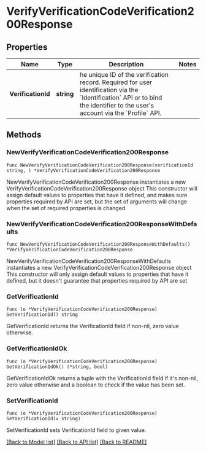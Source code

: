 # VerifyVerificationCodeVerification200Response

## Properties

Name | Type | Description | Notes
------------ | ------------- | ------------- | -------------
**VerificationId** | **string** | he unique ID of the verification record. Required for user identification via the &#x60;Identification&#x60; API or to bind the identifier to the user&#39;s account via the &#x60;Profile&#x60; API. | 

## Methods

### NewVerifyVerificationCodeVerification200Response

`func NewVerifyVerificationCodeVerification200Response(verificationId string, ) *VerifyVerificationCodeVerification200Response`

NewVerifyVerificationCodeVerification200Response instantiates a new VerifyVerificationCodeVerification200Response object
This constructor will assign default values to properties that have it defined,
and makes sure properties required by API are set, but the set of arguments
will change when the set of required properties is changed

### NewVerifyVerificationCodeVerification200ResponseWithDefaults

`func NewVerifyVerificationCodeVerification200ResponseWithDefaults() *VerifyVerificationCodeVerification200Response`

NewVerifyVerificationCodeVerification200ResponseWithDefaults instantiates a new VerifyVerificationCodeVerification200Response object
This constructor will only assign default values to properties that have it defined,
but it doesn't guarantee that properties required by API are set

### GetVerificationId

`func (o *VerifyVerificationCodeVerification200Response) GetVerificationId() string`

GetVerificationId returns the VerificationId field if non-nil, zero value otherwise.

### GetVerificationIdOk

`func (o *VerifyVerificationCodeVerification200Response) GetVerificationIdOk() (*string, bool)`

GetVerificationIdOk returns a tuple with the VerificationId field if it's non-nil, zero value otherwise
and a boolean to check if the value has been set.

### SetVerificationId

`func (o *VerifyVerificationCodeVerification200Response) SetVerificationId(v string)`

SetVerificationId sets VerificationId field to given value.



[[Back to Model list]](../README.md#documentation-for-models) [[Back to API list]](../README.md#documentation-for-api-endpoints) [[Back to README]](../README.md)


